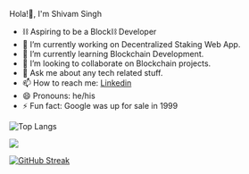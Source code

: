 Hola!👋, I'm Shivam Singh
     

- ⛓ Aspiring to be a Block⛓ Developer
- 🔭 I’m currently working on Decentralized Staking Web App.
- 🌱 I’m currently learning Blockchain Development.
- 👯 I’m looking to collaborate on Blockchain projects.
- 💬 Ask me about any tech related stuff.
- 📫 How to reach me: [Linkedin](https://www.linkedin.com/in/shivam-singh-11b247196/)
- 😄 Pronouns: he/his
- ⚡ Fun fact: Google was up for sale in 1999


![Top Langs](https://github-readme-stats.vercel.app/api/top-langs/?username=shivammsingh&theme=tokyonight)
 
 <img src="https://github-readme-stats.vercel.app/api?username=shivammsingh&&show_icons=true&title_color=ffffff&icon_color=bb2acf&text_color=daf7dc&bg_color=191919">

 [![GitHub Streak](https://github-readme-streak-stats.herokuapp.com/?user=shivammsingh&theme=dark)](https://git.io/streak-stats)
